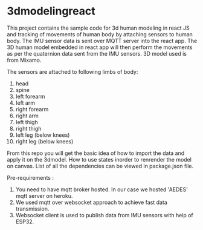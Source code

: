 # 3dmodelingreact

This project contains the sample code for 3d human modeling in react JS and tracking of movements of human body by attaching sensors to human body. 
The IMU sensor data is sent over MQTT server into the react app.
The 3D human model embedded in react app will then perform the movements as per the quaternion data sent from the IMU sensors.
3D model used is from Mixamo. 

The sensors are attached to following limbs of body:
1) head
2) spine
3) left forearm
4) left arm
5) right forearm
6) right arm
7) left thigh
8) right thigh
9) left leg (below knees)
10) right leg (below knees)

From this repo you will get the basic idea of how to import the data and apply it on the 3dmodel. 
How to use states inorder to renrender the model on canvas.
List of all the dependencies can be viewed in package.json file.


Pre-requirements : 
1) You need to have mqtt broker hosted. In our case we hosted 'AEDES' mqtt server on heroku.
2) We used mqtt over websocket approach to achieve fast data transmission.
3) Websocket client is used to publish data from IMU sensors with help of ESP32.
